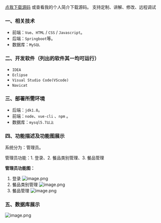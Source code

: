 [点我下载源码](https://www.oneprosol.com/detail/fae14bb89d6b446c87680dde26a54829) 
或查看我的个人简介下载源码。
支持定制、讲解、修改、远程调试

### 一、相关技术

- 前端：`Vue`、`HTML` / `CSS` / `Javascript`。
- 后端：`Springboot`等。
- 数据库：`MySQL`

### 二、开发软件（列出的软件其一均可运行）

- `IDEA`
- `Eclipse`
- `Visual Studio Code(VScode)`
- `Navicat`

### 三、部署所需环境

- 后端：`jdk1.8`。
- 前端：`node`、`vue-cli` 、`npm`  。
- 数据库：`mysql5.7以上`

### 四、功能描述及功能图展示

系统分为：管理员。

管理员功能：1. 登录、2. 餐品类别管理、3. 餐品管理

**管理员功能图：**

1. 登录
   ![image.png](https://pic.picprosol.com/user_upload/1ca4a16527164fbdbe5588f4023765f3/2024-12-09%2012:25:49_image.png)
2. 餐品类别管理
   ![image.png](https://pic.picprosol.com/user_upload/1ca4a16527164fbdbe5588f4023765f3/2024-12-09%2012:25:56_image.png)
3. 餐品管理
   ![image.png](https://pic.picprosol.com/user_upload/1ca4a16527164fbdbe5588f4023765f3/2024-12-09%2012:26:03_image.png)

### 五、数据库展示

![image.png](https://pic.picprosol.com/user_upload/1ca4a16527164fbdbe5588f4023765f3/2024-12-09%2012:26:24_image.png)

